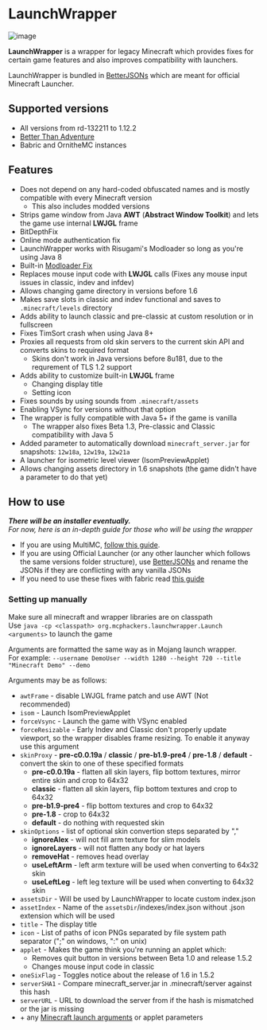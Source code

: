 # LaunchWrapper
![image](https://user-images.githubusercontent.com/68742864/227987160-03948674-48c2-4a69-b5b8-86793462f128.png)

**LaunchWrapper** is a wrapper for legacy Minecraft which provides fixes for certain game features and also improves compatibility with launchers.

LaunchWrapper is bundled in [BetterJSONs](https://github.com/MCPHackers/BetterJSONs) which are meant for official Minecraft Launcher.

## Supported versions
- All versions from rd-132211 to 1.12.2
- [Better Than Adventure](https://www.betterthanadventure.net/)
- Babric and OrnitheMC instances

## Features
- Does not depend on any hard-coded obfuscated names and is mostly compatible with every Minecraft version
	- This also includes modded versions
- Strips game window from Java **AWT** (**Abstract Window Toolkit**) and lets the game use internal **LWJGL** frame
- BitDepthFix
- Online mode authentication fix
- LaunchWrapper works with Risugami's Modloader so long as you're using Java 8
- Built-in [Modloader Fix](https://github.com/coffeenotfound/ModloaderFix-b1.7.3)
- Replaces mouse input code with **LWJGL** calls (Fixes any mouse input issues in classic, indev and infdev)
- Allows changing game directory in versions before 1.6
- Makes save slots in classic and indev functional and saves to `.minecraft/levels` directory
- Adds ability to launch classic and pre-classic at custom resolution or in fullscreen
- Fixes TimSort crash when using Java 8+
- Proxies all requests from old skin servers to the current skin API and converts skins to required format
	- Skins don't work in Java versions before 8u181, due to the requrement of TLS 1.2 support
- Adds ability to customize built-in **LWJGL** frame
	- Changing display title
	- Setting icon
- Fixes sounds by using sounds from `.minecraft/assets`
- Enabling VSync for versions without that option
- The wrapper is fully compatible with Java 5+ if the game is vanilla
	- The wrapper also fixes Beta 1.3, Pre-classic and Classic compatibility with Java 5
- Added parameter to automatically download `minecraft_server.jar` for snapshots: `12w18a`, `12w19a`, `12w21a`
- A launcher for isometric level viewer (IsomPreviewApplet)
- Allows changing assets directory in 1.6 snapshots (the game didn't have a parameter to do that yet)

## How to use
***There will be an installer eventually.***<br>
*For now, here is an in-depth guide for those who will be using the wrapper*

- If you are using MultiMC, [follow this guide](MultiMC.md).<br>
- If you are using Official Launcher (or any other launcher which follows the same versions folder structure), use [BetterJSONs](https://github.com/MCPHackers/BetterJSONs) and rename the JSONs if they are conflicting with any vanilla JSONs
- If you need to use these fixes with fabric read [this guide](launchwrapper-fabric/README.md)

### Setting up manually

Make sure all minecraft and wrapper libraries are on classpath<br>
Use `java -cp <classpath> org.mcphackers.launchwrapper.Launch <arguments>` to launch the game

Arguments are formatted the same way as in Mojang launch wrapper. <br>
For example: `--username DemoUser --width 1280 --height 720 --title "Minecraft Demo" --demo`

Arguments may be as follows:
- `awtFrame` - disable LWJGL frame patch and use AWT (Not recommended)
- `isom` - Launch IsomPreviewApplet
- `forceVsync` - Launch the game with VSync enabled
- `forceResizable` - Early Indev and Classic don't properly update viewport, so the wrapper disables frame resizing. To enable it anyway use this argument
- `skinProxy` - **pre-c0.0.19a** / **classic** / **pre-b1.9-pre4** / **pre-1.8** / **default** - convert the skin to one of these specified formats
	- **pre-c0.0.19a** - flatten all skin layers, flip bottom textures, mirror entire skin and crop to 64x32
	- **classic** - flatten all skin layers, flip bottom textures and crop to 64x32
	- **pre-b1.9-pre4** - flip bottom textures and crop to 64x32
	- **pre-1.8** - crop to 64x32
	- **default** - do nothing with requested skin
- `skinOptions` - list of optional skin convertion steps separated by ","
	- **ignoreAlex** - will not fill arm texture for slim models
	- **ignoreLayers** - will not flatten any body or hat layers
	- **removeHat** - removes head overlay
	- **useLeftArm** - left arm texture will be used when converting to 64x32 skin
	- **useLeftLeg** - left leg texture will be used when converting to 64x32 skin
- `assetsDir` - Will be used by LaunchWrapper to locate custom index.json
- `assetIndex` - Name of the `assetsDir`/indexes/index.json without .json extension which will be used
- `title` - The display title
- `icon` - List of paths of icon PNGs separated by file system path separator (";" on windows, ":" on unix)
- `applet` - Makes the game think you're running an applet which:
	- Removes quit button in versions between Beta 1.0 and release 1.5.2
	- Changes mouse input code in classic
- `oneSixFlag` - Toggles notice about the release of 1.6 in 1.5.2
- `serverSHA1` - Compare minecraft_server.jar in .minecraft/server against this hash
- `serverURL` - URL to download the server from if the hash is mismatched or the jar is missing
- \+ any [Minecraft launch arguments](https://wiki.vg/Launching_the_game#Game_Arguments) or applet parameters
